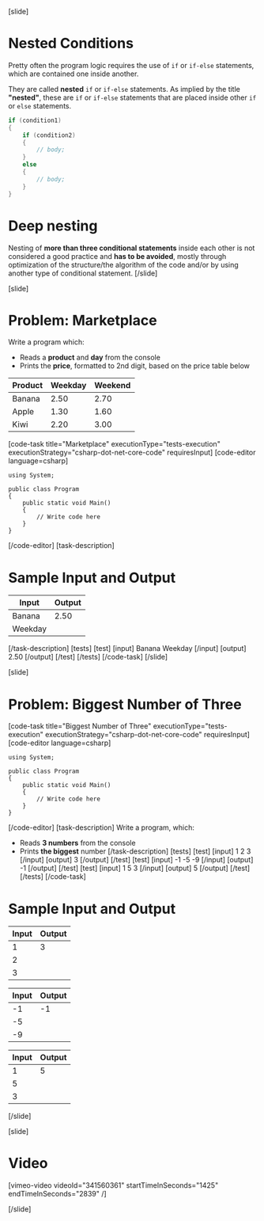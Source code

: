 [slide]
# Nested Conditions
Pretty often the program logic requires the use of `if` or `if-else` statements, which are contained one inside another. 

They are called **nested** `if` or `if-else` statements. As implied by the title **"nested"**, these are `if` or `if-else` statements that are placed inside other `if` or `else` statements.

```csharp
if (condition1)
{
    if (condition2)
    {
        // body; 
    }
    else
    {
        // body;
    }
}
```

# Deep nesting
Nesting of **more than three conditional statements** inside each other is not considered a good practice and **has to be avoided**, mostly through optimization of the structure/the algorithm of the code and/or by using another type of conditional statement.
[/slide]

[slide]
# Problem: Marketplace
Write a program which:
  * Reads a **product** and **day** from the console
  * Prints the **price**, formatted to 2nd digit, based on the price table below

|Product|Weekday|Weekend| 
|-------|-------|-------|
|Banana|2.50|2.70|
|Apple|1.30|1.60|
|Kiwi|2.20|3.00|

[code-task title="Marketplace" executionType="tests-execution" executionStrategy="csharp-dot-net-core-code" requiresInput]
[code-editor language=csharp]
```
using System;

public class Program
{
    public static void Main()
    {
        // Write code here
    }
}
```
[/code-editor]
[task-description]
# Sample Input and Output
|Input|Output|
|-----|------|
|Banana|2.50|
|Weekday||
[/task-description]
[tests]
[test]
[input]
Banana
Weekday
[/input]
[output]
2.50
[/output]
[/test]
[/tests]
[/code-task]
[/slide]

[slide]
# Problem: Biggest Number of Three
[code-task title="Biggest Number of Three" executionType="tests-execution" executionStrategy="csharp-dot-net-core-code" requiresInput]
[code-editor language=csharp]
```
using System;

public class Program
{
    public static void Main()
    {
        // Write code here
    }
}
```
[/code-editor]
[task-description]
Write a program, which:

  * Reads **3 numbers** from the console
  * Prints **the biggest** number
[/task-description]
[tests]
[test]
[input]
1
2
3
[/input]
[output]
3
[/output]
[/test]
[test]
[input]
-1
-5
-9
[/input]
[output]
-1
[/output]
[/test]
[test]
[input]
1
5
3
[/input]
[output]
5
[/output]
[/test]
[/tests]
[/code-task]
# Sample Input and Output
|Input|Output|
|-----|------|
|1|3|
|2||
|3||

|Input|Output|
|-----|------|
|-1|-1|
|-5||
|-9||

|Input|Output|
|-----|------|
|1|5|
|5||
|3||
[/slide]

[slide]
# Video

[vimeo-video videoId="341560361" startTimeInSeconds="1425" endTimeInSeconds="2839" /]

[/slide]